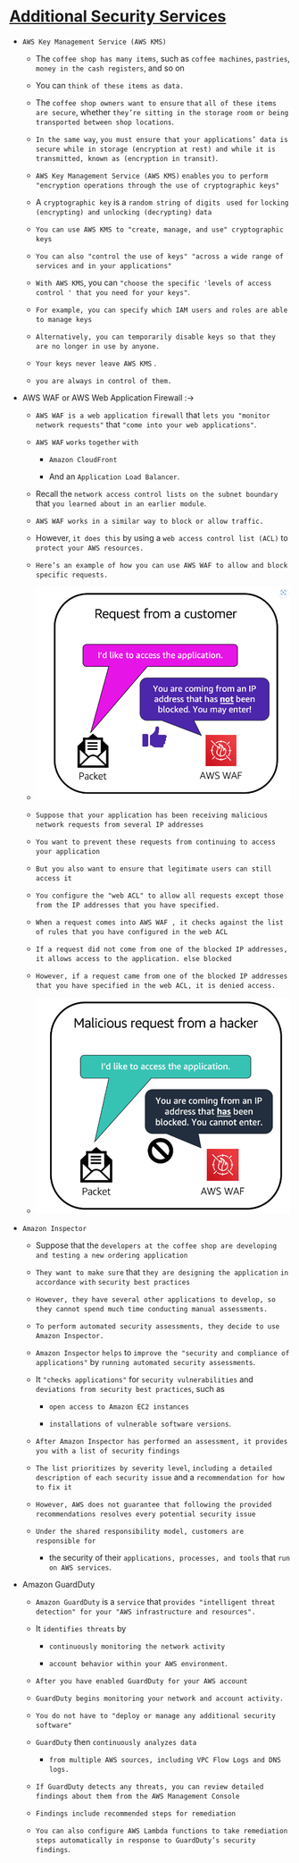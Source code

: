 # <ins> Additional Security Services </ins> #

- `AWS Key Management Service (AWS KMS)`

    - The `coffee shop has many items`, such as `coffee machines`, `pastries`, `money in the cash registers`, and so on

    - You can `think of these items as data.`

    - The `coffee shop owners want to ensure` `that` `all of these items are secure`, whether `they’re sitting in the storage room or being transported between shop locations`. 

    - `In the same way`, `you must ensure that your applications’ data is secure while in storage (encryption at rest) and while it is transmitted, known as (encryption in transit)`.

    - `AWS Key Management Service (AWS KMS)` `enables` `you to perform "encryption operations through the use of cryptographic keys"`

    - A `cryptographic key` is a `random string of digits` ` used for` `locking (encrypting) and unlocking (decrypting) data`

    - `You can use AWS KMS to "create, manage, and use" cryptographic keys`

    - `You can also "control the use of keys" "across a wide range of services and in your applications" `

    - `With AWS KMS`, you can ` "choose the specific 'levels of access control ' that you need for your keys" `.

    - `For example, you can specify which IAM users and roles are able to manage keys`

    - `Alternatively, you can temporarily disable keys so that they are no longer in use by anyone.`

    - `Your keys never leave AWS KMS` .
    
    - `you are always in control of them.`


- AWS WAF or AWS Web Application Firewall :->

    - `AWS WAF is a web application firewall` that `lets you "monitor network requests"` that `"come into your web applications"`. 

    - `AWS WAF` `works` `together` `with` 
        
        - `Amazon CloudFront` 
        
        - And an `Application Load Balancer`.

    - Recall the `network access control lists on the subnet boundary` that `you learned about in an earlier module`.

    - `AWS WAF works in a similar way to block or allow traffic.`

    - However, `it does this` by using a `web access control list (ACL)` to `protect your AWS resources.`

    - `Here’s an example of how you can use AWS WAF to allow and block specific requests.`

    - ![AWS WAF Allowing Request](image-5.png)

    - `Suppose that your application has been receiving malicious network requests from several IP addresses`

    - `You want to prevent these requests from continuing to access your application`

    - `But you also want to ensure that legitimate users can still access it`

    - `You configure the "web ACL" to allow all requests except those from the IP addresses that you have specified.`

    - `When a request comes into AWS WAF , it checks against the list of rules that you have configured in the web ACL`

    - `If a request did not come from one of the blocked IP addresses, it allows access to the application. else blocked`

    - `However, if a request came from one of the blocked IP addresses that you have specified in the web ACL, it is denied access.`

    - ![AWS WAF Blocking Request](image-6.png)


- `Amazon Inspector`

    - Suppose that the `developers at the coffee shop are developing and testing a new ordering application`

    - `They want to make sure` that `they are designing the application` `in accordance with` `security best practices`

    - `However, they have several other applications to develop, so they cannot spend much time conducting manual assessments.`

    - `To perform automated security assessments, they decide to use Amazon Inspector.`

    - `Amazon Inspector` `helps` to `improve the "security and compliance of applications"` by `running automated security assessments`.

    - It `"checks applications"` for `security vulnerabilities` and `deviations from security best practices`, such as 
        
        - `open access to Amazon EC2 instances` 
        
        - `installations of vulnerable software versions`. 

    - `After Amazon Inspector has performed an assessment, it provides you with a list of security findings`

    - `The list prioritizes by severity level`, `including a detailed description of each security issue` and a `recommendation for how to fix it`

    - `However, AWS does not guarantee that following the provided recommendations resolves every potential security issue`

    - `Under the shared responsibility model, customers are responsible for`
        
        -  the security of their `applications, processes, and tools` that `run on AWS services`.


- Amazon GuardDuty

    - `Amazon GuardDuty` is a `service` that `provides "intelligent threat detection" for your "AWS infrastructure and resources".`

    -  It `identifies threats` by 
        
        - `continuously monitoring the network activity `
        
        - `account behavior within your AWS environment`.

    - `After you have enabled GuardDuty for your AWS account`

    - `GuardDuty begins monitoring your network and account activity.`

    - `You do not have to "deploy or manage any additional security software" `

    -  `GuardDuty` then `continuously analyzes data` 
        
        - `from multiple AWS sources, including VPC Flow Logs and DNS logs.`

    - `If GuardDuty detects any threats, you can review detailed findings about them from the AWS Management Console`

    - `Findings include recommended steps for remediation`

    - `You can also configure AWS Lambda functions to take remediation steps automatically in response to GuardDuty’s security findings`.





